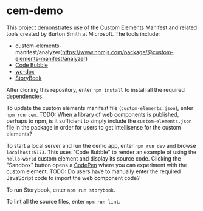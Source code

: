 # cem-demo

This project demonstrates use of the Custom Elements Manifest
and related tools created by Burton Smith at Microsoft.
The tools include:

- custom-elements-manifest/analyzer(https://www.npmjs.com/package/@custom-elements-manifest/analyzer)
- [Code Bubble](https://github.com/break-stuff/code-bubble)
- [wc-dox](https://github.com/break-stuff/wc-dox/blob/main/README.md)
- [StoryBook](https://storybook.js.org)

After cloning this repository,
enter `npm install` to install all the required dependencies.

To update the custom elements manifest file (`custom-elements.json`),
enter `npm run cem`.
TODO: When a library of web components is published, perhaps to npm,
is it sufficient to simply include the `custom-elements.json` file in
the package in order for users to get intellisense for the custom elements?

To start a local server and run the demo app,
enter `npm run dev` and browse `localhost:5173`.
This uses "Code Bubble" to render an example of using
the `hello-world` custom element and display its source code.
Clicking the "Sandbox" button opens a [CodePen](https://codepen.io)
where you can experiment with the custom element.
TODO: Do users have to manually enter the required
JavaScript code to import the web component code?

To run Storybook, enter `npm run storybook`.

To lint all the source files, enter `npm run lint`.
